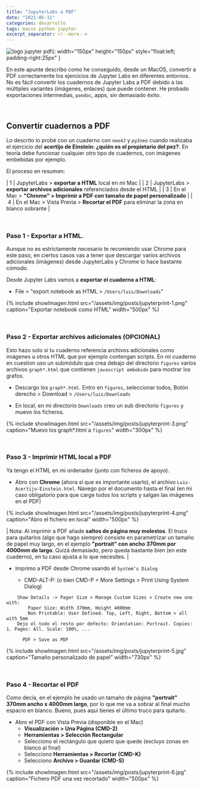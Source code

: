 ```yaml
---
title: "JupyterLabs a PDF"
date: "2021-05-11"
categories: desarrollo
tags: macos python jupyter
excerpt_separator: <!--more-->
---
```


![logo jupyter pdf](/assets/img/posts/logo-jupyterprint.svg){: width="150px" height="150px" style="float:left; padding-right:25px" } 


En este apunte describo como he conseguido, desde un MacOS, convertir a PDF correctamente los ejercicios de Jupyter Labs en diferentes entornos. No es fácil convertir los cuadernos de Jupyter Labs a PDF debido a las múltiples variantes (imágenes, enlaces) que puede contener. He probado exportaciones intermedias, `pandoc`, apps, sin demasiado éxito.

<br clear="left"/>
<!--more-->

## Convertir cuadernos a PDF

Lo descrito lo probé con un cuaderno con `neo4J` y `py2neo` cuando realizaba el ejercicio del **acertijo de Einstein: ¿quién es el propietario del pez?**. En teoría debe funcionar cualquier otro tipo de cuadernos, con imágenes embebidas por ejemplo. 

El proceso en resumen:

| 1 | JupyterLabs > **exportar a HTML** local en mi Mac |
| 2 | JupyterLabs > **exportar archivos adicionales** referenciados desde el HTML |
| 3 | En el Mac > **"Chrome" > Imprimir a PDF con tamaño de papel personalizado** |
| 4 | En el Mac > Vista Previa > **Recortar el PDF** para eliminar la zona en blanco sobrante |

<br/>

### Paso 1 - Exportar a HTML. 

Aunque no es estrictamente necesario te recomiendo usar Chrome para este paso, en ciertos casos vas a tener que descargar varios archivos adicionales (imágenes) desde JupyterLabs y Chrome lo hace bastante cómodo. 

Desde Jupyter Labs vamos a **exportar el cuaderno a HTML**:

* File > "export notebook as HTML > `/Users/luis/Downloads`"

{% include showImagen.html 
      src="/assets/img/posts/jupyterprint-1.png" 
      caption="Exportar notebook como HTML" 
      width="500px"
      %}

<br/>

### Paso 2 - Exportar archivos adicionales (OPCIONAL)

Esto hazo solo si tu cuaderno referencia archivos adicionales como imágenes u otros HTML que por ejemplo contengan scripts. En mi cuaderno en cuestion uso un submódulo que crea debajo del directorio `figures` varios archivos `graph*.html` que contienen `javascript embebido` para mostrar los grafos. 

* Descargo los `graph*.html`. Entro en `figures`, seleccionar todos, Botón derecho > Download > `/Users/luis/Downloads`

* En local, en mi directorio `Downloads` creo un sub directorio `figures` y muevo los ficheros. 

{% include showImagen.html 
      src="/assets/img/posts/jupyterprint-3.png" 
      caption="Muevo los graph*.html a `figures`" 
      width="300px"
      %}

<br/>

### Paso 3 - Imprimir HTML local a PDF

Ya tengo el HTML en mi ordenador (junto con ficheros de apoyo). 

* Abro con **Chrome** (ahora sí que es importante usarlo), el archivo `Luis-Acertijo-Einstein.html`. Navego por el documento hasta el final (en mi caso obligatorio para que carge todos los scripts y salgan las imágenes en el PDF)

{% include showImagen.html 
      src="/assets/img/posts/jupyterprint-4.png" 
      caption="Abro el fichero en local" 
      width="500px"
      %}

| Nota: Al imprimir a PDF añade **saltos de página muy molestos**. El truco para quitarlos (algo que hago siempre) consiste en parametrizar un tamaño de papel muy largo, en el ejemplo **"portrait" con ancho 370mm por 4000mm de largo**. Quizá demasiado, pero queda bastante bien (en este cuaderno), en tu caso ajusta a lo que necesites. |


* Imprimo a PDF desde Chrome usando el `System’s Dialog`

  *	CMD-ALT-P: (o bien CMD-P > More Settings > Print Using System Dialog)
```config
	Show Details -> Pager Size > Manage Custom Sizes > Create new one with: 
		Paper Size: Width 370mm, Height 4000mm
		Non Printable: User Defined. Top, Left, Right, Bottom > all with 5mm
	Dejo el todo el resto por defecto: Orientation: Portrait. Copies: 1. Pages: All. Scale: 100%, ...
	
      PDF > Save as PDF
```

{% include showImagen.html 
      src="/assets/img/posts/jupyterprint-5.jpg" 
      caption="Tamaño personalizado de papel" 
      width="730px"
      %}

<br/>

### Paso 4 - Recortar el PDF

Como decía, en el ejemplo he usado un tamaño de página **"portrait" 370mm ancho x 4000mm largo**, por lo que me va a sobrar al final mucho espacio en blanco. Bueno, pues aquí tienes el último truco para quitarlo. 

* Abro el PDF con Vista Previa (disponible en el Mac)
  * **Visualización > Una Página (CMD-2)**
  * **Herramientas > Selección Rectangular**
  * Selecciono el rectángulo que quiero que quede (excluyo zonas en blanco al final)
  * Selecciono **Herramientas > Recortar (CMD-K)**
  * Selecciono **Archivo > Guardar (CMD-S)**


{% include showImagen.html 
      src="/assets/img/posts/jupyterprint-6.jpg" 
      caption="Fichero PDF una vez recortado" 
      width="500px"
      %}


